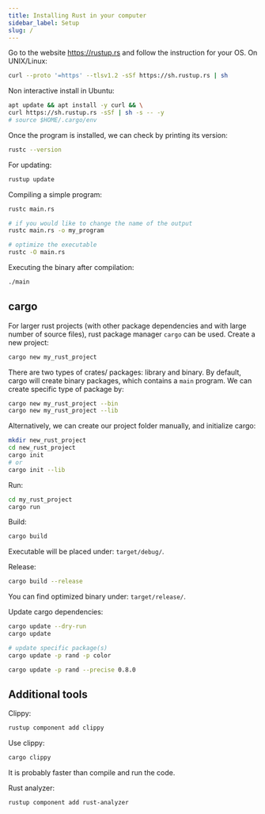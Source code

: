```yaml
---
title: Installing Rust in your computer
sidebar_label: Setup
slug: /
---
```

Go to the website <https://rustup.rs> and follow the instruction for your OS. On
UNIX/Linux:
```bash
curl --proto '=https' --tlsv1.2 -sSf https://sh.rustup.rs | sh
```

Non interactive install in Ubuntu:
```bash
apt update && apt install -y curl && \
curl https://sh.rustup.rs -sSf | sh -s -- -y
# source $HOME/.cargo/env
```

Once the program is installed, we can check by printing its version:
```bash
rustc --version
```

For updating:
```bash
rustup update
```

Compiling a simple program:
```bash
rustc main.rs

# if you would like to change the name of the output
rustc main.rs -o my_program

# optimize the executable
rustc -O main.rs
```

Executing the binary after compilation:
```bash
./main
```

## cargo
For larger rust projects (with other package dependencies and with large number
of source files), rust package manager `cargo` can be used. Create a new
project:
```bash
cargo new my_rust_project
```

There are two types of crates/ packages: library and binary. By default, cargo
will create binary packages, which contains a `main` program. We can create
specific type of package by:
```bash
cargo new my_rust_project --bin
cargo new my_rust_project --lib
```

Alternatively, we can create our project folder manually, and initialize cargo:
```bash
mkdir new_rust_project
cd new_rust_project
cargo init
# or
cargo init --lib
```

Run:
```bash
cd my_rust_project
cargo run
```

Build:
```bash
cargo build
```

Executable will be placed under: `target/debug/`.

Release:
```bash
cargo build --release
```

You can find optimized binary under: `target/release/`.

Update cargo dependencies:
```bash
cargo update --dry-run
cargo update

# update specific package(s)
cargo update -p rand -p color

cargo update -p rand --precise 0.8.0
```

## Additional tools
Clippy:
```bash
rustup component add clippy
```

Use clippy:
```bash
cargo clippy
```

It is probably faster than compile and run the code.

Rust analyzer:
```bash
rustup component add rust-analyzer
```

